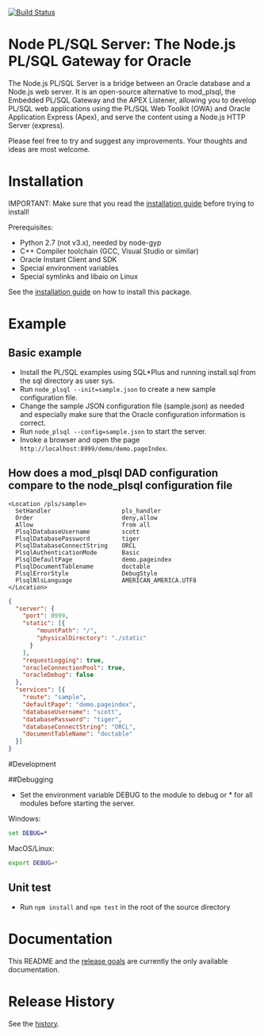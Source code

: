 [![Build Status](https://travis-ci.org/doberkofler/node_plsql.svg?branch=master)](http://travis-ci.org/doberkofler/node_plsql)

# Node PL/SQL Server: The Node.js PL/SQL Gateway for Oracle
The Node.js PL/SQL Server is a bridge between an Oracle database and a Node.js web server.
It is an open-source alternative to mod_plsql, the Embedded PL/SQL Gateway and the APEX Listener,
allowing you to develop PL/SQL web applications using the PL/SQL Web Toolkit (OWA) and Oracle Application Express (Apex),
and serve the content using a Node.js HTTP Server (express).

Please feel free to try and suggest any improvements. Your thoughts and ideas are most welcome.

# Installation

IMPORTANT: Make sure that you read the [installation guide](https://github.com/doberkofler/node_plsql/blob/master/INSTALL.md) before trying to install!

Prerequisites:
* Python 2.7 (not v3.x), needed by node-gyp
* C++ Compiler toolchain (GCC, Visual Studio or similar)
* Oracle Instant Client and SDK
* Special environment variables
* Special symlinks and libaio on Linux

See the [installation guide](https://github.com/doberkofler/node_plsql/blob/master/INSTALL.md) on how to install this package.

# Example

## Basic example
* Install the PL/SQL examples using SQL*Plus and running install.sql from the sql directory as user sys.
* Run `node_plsql --init=sample.json` to create a new sample configuration file.
* Change the sample JSON configuration file (sample.json) as needed and especially make sure that the Oracle configuration information is correct.
* Run `node_plsql --config=sample.json` to start the server.
* Invoke a browser and open the page `http://localhost:8999/demo/demo.pageIndex`.

## How does a mod_plsql DAD configuration compare to the node_plsql configuration file

```
<Location /pls/sample>
  SetHandler                    pls_handler
  Order                         deny,allow
  Allow                         from all
  PlsqlDatabaseUsername         scott
  PlsqlDatabasePassword         tiger
  PlsqlDatabaseConnectString    ORCL
  PlsqlAuthenticationMode       Basic
  PlsqlDefaultPage              demo.pageindex
  PlsqlDocumentTablename        doctable
  PlsqlErrorStyle               DebugStyle
  PlsqlNlsLanguage              AMERICAN_AMERICA.UTF8
</Location>
```

```json
{
  "server": {
    "port": 8999,
    "static": [{
        "mountPath": "/",
        "physicalDirectory": "./static"
      }
    ],
    "requestLogging": true,
    "oracleConnectionPool": true,
    "oracleDebug": false
  },
  "services": [{
    "route": "sample",
    "defaultPage": "demo.pageindex",
    "databaseUsername": "scott",
    "databasePassword": "tiger",
    "databaseConnectString": "ORCL",
    "documentTableName": "doctable"
  }]
}
```

#Development

##Debugging
* Set the environment variable DEBUG to the module to debug or * for all modules before starting the server.

Windows:
```bat
set DEBUG=*
```

MacOS/Linux:
```bash
export DEBUG=*
```

## Unit test
* Run `npm install` and `npm test` in the root of the source directory

# Documentation
This README and the [release goals](https://github.com/doberkofler/node_plsql/blob/master/RELEASE-GOALS.md) are currently the only available documentation.

# Release History
See the [history](https://github.com/doberkofler/node_plsql/blob/master/HISTORY.md).
